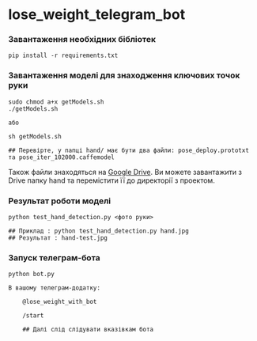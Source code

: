 # lose_weight_telegram_bot

### Завантаження необхідних бібліотек

```
pip install -r requirements.txt
```

### Завантаження моделі для знаходження ключових точок руки 

```
sudo chmod a+x getModels.sh
./getModels.sh

або

sh getModels.sh

## Перевірте, у папці hand/ має бути два файли: pose_deploy.prototxt та pose_iter_102000.caffemodel
```
Також файли знаходяться на [Google Drive](https://drive.google.com/drive/folders/1VuHhAsnWpuiivlAkXQAPvplPFX6eWNHi?usp=sharing). Ви можете завантажити з Drive папку hand та перемістити її до директорії з проектом. 

### Результат роботи моделі

```
python test_hand_detection.py <фото руки>

## Приклад : python test_hand_detection.py hand.jpg
## Результат : hand-test.jpg
```

### Запуск телеграм-бота

```
python bot.py

В вашому телеграм-додатку: 
    
    @lose_weight_with_bot
    
    /start
    
    ## Далі слід слідувати вказівкам бота
```
